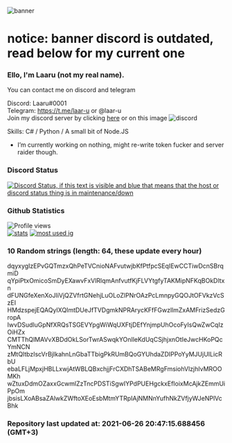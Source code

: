 
![banner](https://raw.githubusercontent.com/stop-bark/stop-bark/master/banner4.png)
# notice: banner discord is outdated, read below for my current one


### Ello, I'm Laaru (not my real name).

You can contact me on discord and telegram  

Discord: Laaru#0001  
Telegram: https://t.me/laar-u or @laar-u  
Join my discord server by clicking [here](https://discord.gg/invite/monk) or on this image ![discord](https://discord.com/api/guilds/848458923136122901/embed.png)

Skills: C# / Python / A small bit of Node.JS  

- I’m currently working on nothing, might re-write token fucker and server raider though.

### Discord Status
[![Discord Status, if this text is visible and blue that means that the host or discord status thing is in maintenance/down](https://discord.c99.nl/widget/theme-4/739824148267925565.png)](https://discord.c99.nl/)

### Github Statistics
![Profile views](https://komarev.com/ghpvc/?username=Laar-u) <br> [![stats](https://github-readme-stats.vercel.app/api?username=Laar-u&show_icons=true&theme=synthwave)](https://github.com/anuraghazra/github-readme-stats) [![most used ig](https://github-readme-stats.vercel.app/api/top-langs/?username=Laar-u&layout=compact&theme=synthwave&show_icons=true&langs_count=10)]((https://github.com/anuraghazra/github-readme-stats))

### 10 Random strings (length: 64, these update every hour)
dqyxygIzEPvGQTmzxQhPeTVCnioNAFvutwjbKfPtfpcSEqIEwCCTiwDcnSBrqmiD
qYpiPtxOmicoSmDyEXawvFxVlRlqmAnfvutfKjFLVYtgfyTAKMipNFKqBOkDltxn
dFUNGfeXenXoJIiVjQZVfrtGNehjLuOLoZlPNrOAzPcLmnpyGQOJtOFVkzVcSzEI
HMdzspejEQAQyIXQImtDUeJfTVDgmkNPRArycKFfFGwzllmZxAMFrizSedzGropA
IwvDSudluGpNfXRQsTSGEVYpgWiWqUXFtjDEfYnjmpUhOcoFyIsQwZwCqIzOiHZx
CMTThQlMAVvXBDdOkLSorTwrASwqkYOnIleKdUqCSjhjxnOtIeJwcHKoPQcYmNCN
zMtQltbzIscVrBjIkahnLnGbaTTbigPkRUmBQoGYUhdaZDIPPoYyMJUjUILicRbU
ebaLFLjMpxjHBLLxwjAtWBLQBxchjjFrCXDhTSABeMRgFmsiohVlzjhIvMROOMKh
wZtuxDdmOZaxxGcwmlZzTncPDSTiSgwIYPdPUEHgckxEfIoixMcAjkZEmmUiPpOm
jbsisLXoABsaZAlwkZWftoXEoEsbMtmYTRpIAjNMNnYufhNkZVfjyWJeNPlVcBhk

### Repository last updated at: 2021-06-26 20:47:15.688456 (GMT+3)
